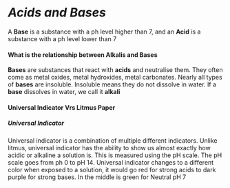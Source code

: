 # *Acids and Bases*

A **Base** is a substance with a ph level higher than 7, and an **Acid** is a substance with a ph level lower than 7


#### What is the relationship between Alkalis and Bases
**Bases** are substances that react with **acids** and neutralise them. They often come as metal oxides, metal hydroxides, metal carbonates. Nearly all types of **bases** are insoluble. Insoluble means they do not dissolve in water. If a **base** dissolves in water, we call it **alkali**

#### Universal Indicator Vrs Litmus Paper

##### Universal Indicator
Universal indicator is a combination of multiple different indicators. Unlike litmus, universal indicator has the ability to show us almost exactly how acidic or alkaline a solution is. This is measured using the pH scale. The pH scale goes from ph 0 to pH 14. Universal indicator changes to a different color when exposed to a solution, it would go red for strong acids to dark purple for strong bases. In the middle is green for Neutral pH 7

